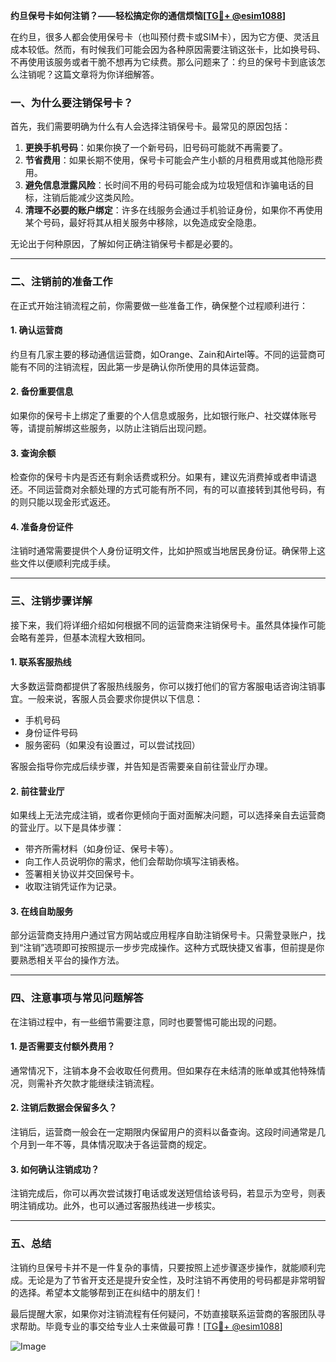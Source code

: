 **约旦保号卡如何注销？——轻松搞定你的通信烦恼[[TG💪+ @esim1088](https://t.me/s/esim1088)]**

在约旦，很多人都会使用保号卡（也叫预付费卡或SIM卡），因为它方便、灵活且成本较低。然而，有时候我们可能会因为各种原因需要注销这张卡，比如换号码、不再使用该服务或者干脆不想再为它续费。那么问题来了：约旦的保号卡到底该怎么注销呢？这篇文章将为你详细解答。

### 一、为什么要注销保号卡？

首先，我们需要明确为什么有人会选择注销保号卡。最常见的原因包括：

1. **更换手机号码**：如果你换了一个新号码，旧号码可能就不再需要了。
2. **节省费用**：如果长期不使用，保号卡可能会产生小额的月租费用或其他隐形费用。
3. **避免信息泄露风险**：长时间不用的号码可能会成为垃圾短信和诈骗电话的目标，注销后能减少这类风险。
4. **清理不必要的账户绑定**：许多在线服务会通过手机验证身份，如果你不再使用某个号码，最好将其从相关服务中移除，以免造成安全隐患。

无论出于何种原因，了解如何正确注销保号卡都是必要的。

---

### 二、注销前的准备工作

在正式开始注销流程之前，你需要做一些准备工作，确保整个过程顺利进行：

#### 1. 确认运营商
约旦有几家主要的移动通信运营商，如Orange、Zain和Airtel等。不同的运营商可能有不同的注销流程，因此第一步是确认你所使用的具体运营商。

#### 2. 备份重要信息
如果你的保号卡上绑定了重要的个人信息或服务，比如银行账户、社交媒体账号等，请提前解绑这些服务，以防止注销后出现问题。

#### 3. 查询余额
检查你的保号卡内是否还有剩余话费或积分。如果有，建议先消费掉或者申请退还。不同运营商对余额处理的方式可能有所不同，有的可以直接转到其他号码，有的则只能以现金形式返还。

#### 4. 准备身份证件
注销时通常需要提供个人身份证明文件，比如护照或当地居民身份证。确保带上这些文件以便顺利完成手续。

---

### 三、注销步骤详解

接下来，我们将详细介绍如何根据不同的运营商来注销保号卡。虽然具体操作可能会略有差异，但基本流程大致相同。

#### 1. 联系客服热线
大多数运营商都提供了客服热线服务，你可以拨打他们的官方客服电话咨询注销事宜。一般来说，客服人员会要求你提供以下信息：
- 手机号码
- 身份证件号码
- 服务密码（如果没有设置过，可以尝试找回）

客服会指导你完成后续步骤，并告知是否需要亲自前往营业厅办理。

#### 2. 前往营业厅
如果线上无法完成注销，或者你更倾向于面对面解决问题，可以选择亲自去运营商的营业厅。以下是具体步骤：
- 带齐所需材料（如身份证、保号卡等）。
- 向工作人员说明你的需求，他们会帮助你填写注销表格。
- 签署相关协议并交回保号卡。
- 收取注销凭证作为记录。

#### 3. 在线自助服务
部分运营商支持用户通过官方网站或应用程序自助注销保号卡。只需登录账户，找到“注销”选项即可按照提示一步步完成操作。这种方式既快捷又省事，但前提是你要熟悉相关平台的操作方法。

---

### 四、注意事项与常见问题解答

在注销过程中，有一些细节需要注意，同时也要警惕可能出现的问题。

#### 1. 是否需要支付额外费用？
通常情况下，注销本身不会收取任何费用。但如果存在未结清的账单或其他特殊情况，则需补齐欠款才能继续注销流程。

#### 2. 注销后数据会保留多久？
注销后，运营商一般会在一定期限内保留用户的资料以备查询。这段时间通常是几个月到一年不等，具体情况取决于各运营商的规定。

#### 3. 如何确认注销成功？
注销完成后，你可以再次尝试拨打电话或发送短信给该号码，若显示为空号，则表明注销成功。此外，也可以通过客服热线进一步核实。

---

### 五、总结

注销约旦保号卡并不是一件复杂的事情，只要按照上述步骤逐步操作，就能顺利完成。无论是为了节省开支还是提升安全性，及时注销不再使用的号码都是非常明智的选择。希望本文能够帮到正在纠结中的朋友们！

最后提醒大家，如果你对注销流程有任何疑问，不妨直接联系运营商的客服团队寻求帮助。毕竟专业的事交给专业人士来做最可靠！[[TG💪+ @esim1088](https://t.me/s/esim1088)]

![Image](https://i.postimg.cc/4NQfJmqS/Snipaste-2025-05-13-00-14-12.png)